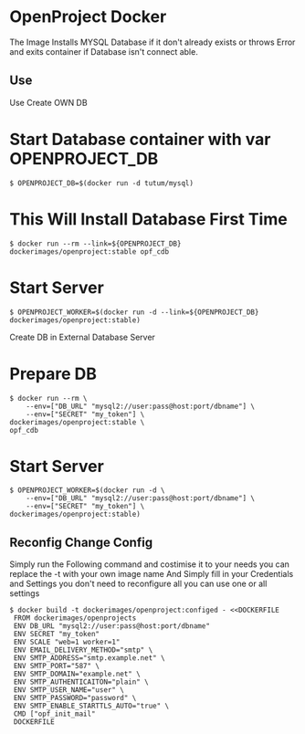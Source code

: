 # OpenProject Docker

The Image Installs MYSQL Database if it don't already exists or throws Error and exits container if Database isn't connect able.

## Use

Use Create OWN DB

# Start Database container with var OPENPROJECT_DB

    $ OPENPROJECT_DB=$(docker run -d tutum/mysql)
    
# This Will Install Database First Time

    $ docker run --rm --link=${OPENPROJECT_DB} dockerimages/openproject:stable opf_cdb

# Start Server

    $ OPENPROJECT_WORKER=$(docker run -d --link=${OPENPROJECT_DB} dockerimages/openproject:stable)

Create DB in External Database Server

# Prepare DB

    $ docker run --rm \
        --env=["DB_URL" "mysql2://user:pass@host:port/dbname"] \
        --env=["SECRET" "my_token"] \ 
    dockerimages/openproject:stable \
    opf_cdb
    
# Start Server

    $ OPENPROJECT_WORKER=$(docker run -d \
        --env=["DB_URL" "mysql2://user:pass@host:port/dbname"] \
        --env=["SECRET" "my_token"] \ 
    dockerimages/openproject:stable)


## Reconfig Change Config

Simply run the Following command and costimise it to your needs you can replace the -t with your own image name
And Simply fill in your Credentials and Settings you don't need to reconfigure all you can use one or all settings

    $ docker build -t dockerimages/openproject:configed - <<DOCKERFILE
     FROM dockerimages/openprojects
     ENV DB_URL "mysql2://user:pass@host:port/dbname"
     ENV SECRET "my_token"
     ENV SCALE "web=1 worker=1"
     ENV EMAIL_DELIVERY_METHOD="smtp" \
     ENV SMTP_ADDRESS="smtp.example.net" \
     ENV SMTP_PORT="587" \
     ENV SMTP_DOMAIN="example.net" \
     ENV SMTP_AUTHENTICAITON="plain" \
     ENV SMTP_USER_NAME="user" \
     ENV SMTP_PASSWORD="password" \
     ENV SMTP_ENABLE_STARTTLS_AUTO="true" \
     CMD ["opf_init_mail"
     DOCKERFILE
